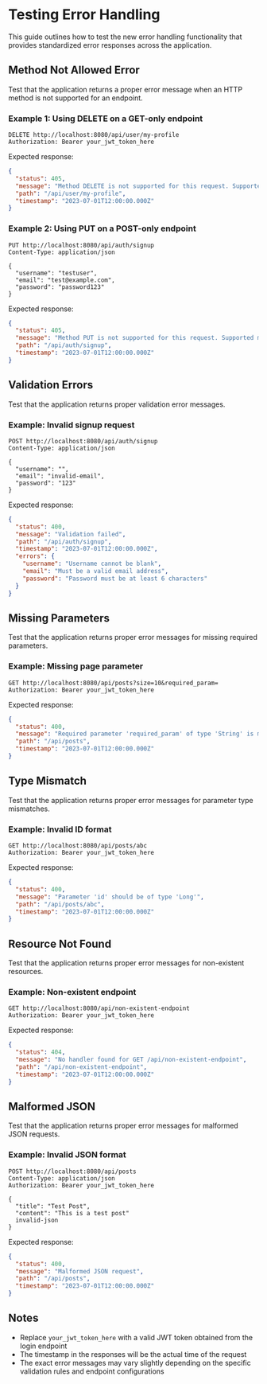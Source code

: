 # Testing Error Handling

This guide outlines how to test the new error handling functionality that provides standardized error responses across the application.

## Method Not Allowed Error

Test that the application returns a proper error message when an HTTP method is not supported for an endpoint.

### Example 1: Using DELETE on a GET-only endpoint

```
DELETE http://localhost:8080/api/user/my-profile
Authorization: Bearer your_jwt_token_here
```

Expected response:
```json
{
  "status": 405,
  "message": "Method DELETE is not supported for this request. Supported methods are: GET, PATCH",
  "path": "/api/user/my-profile",
  "timestamp": "2023-07-01T12:00:00.000Z"
}
```

### Example 2: Using PUT on a POST-only endpoint

```
PUT http://localhost:8080/api/auth/signup
Content-Type: application/json

{
  "username": "testuser",
  "email": "test@example.com",
  "password": "password123"
}
```

Expected response:
```json
{
  "status": 405,
  "message": "Method PUT is not supported for this request. Supported methods are: POST",
  "path": "/api/auth/signup",
  "timestamp": "2023-07-01T12:00:00.000Z"
}
```

## Validation Errors

Test that the application returns proper validation error messages.

### Example: Invalid signup request

```
POST http://localhost:8080/api/auth/signup
Content-Type: application/json

{
  "username": "",
  "email": "invalid-email",
  "password": "123"
}
```

Expected response:
```json
{
  "status": 400,
  "message": "Validation failed",
  "path": "/api/auth/signup",
  "timestamp": "2023-07-01T12:00:00.000Z",
  "errors": {
    "username": "Username cannot be blank",
    "email": "Must be a valid email address",
    "password": "Password must be at least 6 characters"
  }
}
```

## Missing Parameters

Test that the application returns proper error messages for missing required parameters.

### Example: Missing page parameter

```
GET http://localhost:8080/api/posts?size=10&required_param=
Authorization: Bearer your_jwt_token_here
```

Expected response:
```json
{
  "status": 400,
  "message": "Required parameter 'required_param' of type 'String' is missing",
  "path": "/api/posts",
  "timestamp": "2023-07-01T12:00:00.000Z"
}
```

## Type Mismatch

Test that the application returns proper error messages for parameter type mismatches.

### Example: Invalid ID format

```
GET http://localhost:8080/api/posts/abc
Authorization: Bearer your_jwt_token_here
```

Expected response:
```json
{
  "status": 400,
  "message": "Parameter 'id' should be of type 'Long'",
  "path": "/api/posts/abc",
  "timestamp": "2023-07-01T12:00:00.000Z"
}
```

## Resource Not Found

Test that the application returns proper error messages for non-existent resources.

### Example: Non-existent endpoint

```
GET http://localhost:8080/api/non-existent-endpoint
Authorization: Bearer your_jwt_token_here
```

Expected response:
```json
{
  "status": 404,
  "message": "No handler found for GET /api/non-existent-endpoint",
  "path": "/api/non-existent-endpoint",
  "timestamp": "2023-07-01T12:00:00.000Z"
}
```

## Malformed JSON

Test that the application returns proper error messages for malformed JSON requests.

### Example: Invalid JSON format

```
POST http://localhost:8080/api/posts
Content-Type: application/json
Authorization: Bearer your_jwt_token_here

{
  "title": "Test Post",
  "content": "This is a test post"
  invalid-json
}
```

Expected response:
```json
{
  "status": 400,
  "message": "Malformed JSON request",
  "path": "/api/posts",
  "timestamp": "2023-07-01T12:00:00.000Z"
}
```

## Notes

- Replace `your_jwt_token_here` with a valid JWT token obtained from the login endpoint
- The timestamp in the responses will be the actual time of the request
- The exact error messages may vary slightly depending on the specific validation rules and endpoint configurations 
